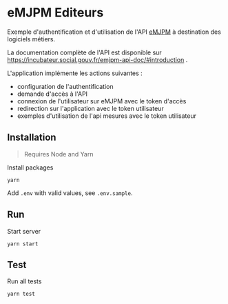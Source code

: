 # eMJPM Editeurs

Exemple d'authentification et d'utilisation de l'API [eMJPM](https://github.com/SocialGouv/emjpm) à destination des logiciels métiers.

La documentation complète de l'API est disponible sur https://incubateur.social.gouv.fr/emjpm-api-doc/#introduction .

L'application implémente les actions suivantes :
* configuration de l'authentification
* demande d'accès à l'API
* connexion de l'utilisateur sur eMJPM avec le token d'accès
* redirection sur l'application avec le token utilisateur
* exemples d'utilisation de l'api mesures avec le token utilisateur

## Installation

> Requires Node and Yarn

Install packages

```
yarn
```

Add `.env` with valid values, see `.env.sample`.

## Run

Start server

```
yarn start
```

## Test

Run all tests
```
yarn test
```
